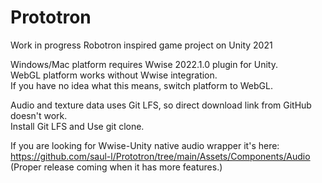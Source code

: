 # Prototron

Work in progress Robotron inspired game project on Unity 2021

Windows/Mac platform requires Wwise 2022.1.0 plugin for Unity.  
WebGL platform works without Wwise integration.  
If you have no idea what this means, switch platform to WebGL.  

Audio and texture data uses Git LFS, so direct download link from GitHub doesn't work.  
Install Git LFS and Use git clone.

If you are looking for Wwise-Unity native audio wrapper it's here:  
https://github.com/saul-l/Prototron/tree/main/Assets/Components/Audio  
(Proper release coming when it has more features.)
